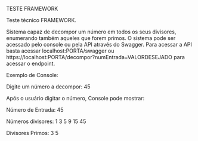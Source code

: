 TESTE FRAMEWORK

Teste técnico FRAMEWORK.

Sistema capaz de decompor um número em todos os seus divisores, enumerando também aqueles que forem primos.
O sistema pode ser acessado pelo console ou pela API através do Swagger.
Para acessar a API basta acessar localhost:PORTA/swagger 
ou https://localhost:PORTA/decompor?numEntrada=VALORDESEJADO para acessar o endpoint.

Exemplo de Console:

Digite um número a decompor: 45

Após o usuário digitar o número, Console pode mostrar:

Número de Entrada: 45

Números divisores: 1 3 5 9 15 45

Divisores Primos: 3 5